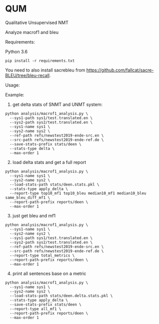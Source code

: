 # QUM
Qualitative Unsupervised NMT


Analyze macrof1 and bleu

Requirements:

Python 3.6

```
pip install -r requirements.txt
```

You need to also install sacrebleu from https://github.com/fallcat/sacre-BLEU/tree/bleu-recall.

Usage:

Example:
1) get delta stats of SNMT and UNMT system:
```
python analysis/macrof1_analysis.py \
  --sys1-path sys1/test.translated.en \
  --sys2-path sys2/test.translated.en \
  --sys1-name sys1 \
  --sys2-name sys2 \
  --ref-path refs/newstest2019-ende-src.en \
  --src-path refs/newstest2019-ende-ref.de \
  --save-stats-prefix stats/deen \
  --stats-type delta \
  --max-order 1
```

2) load delta stats and get a full report
```
python analysis/macrof1_analysis.py \
  --sys1-name sys1 \
  --sys2-name sys2 \
  --load-stats-path stats/deen.stats.pkl \
  --stats-type apply_delta \
  --report-type top10_mf1 top10_bleu median10_mf1 median10_bleu same_bleu_diff_mf1 \
  --report-path-prefix reports/deen \
  --max-order 1
```

3) just get bleu and mf1
```
python analysis/macrof1_analysis.py \
  --sys1-name sys1 \
  --sys2-name sys2 \
  --sys1-path sys1/test.translated.en \
  --sys2-path sys2/test.translated.en \
  --ref-path refs/newstest2019-ende-src.en \
  --src-path refs/newstest2019-ende-ref.de \
  --report-type total_metrics \
  --report-path-prefix reports/deen \
  --max-order 1
```

4) print all sentences base on a metric
```
python analysis/macrof1_analysis.py \
  --sys1-name sys1 \
  --sys2-name sys2 \
  --load-stats-path stats/deen.delta.stats.pkl \
  --stats-type apply_delta \
  --save-stats-prefix stats/deen \
  --report-type all_mf1 \
  --report-path-prefix reports/deen \
  --max-order 1
```